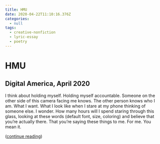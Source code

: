 ```yaml
---
title: HMU
date: 2020-04-22T11:10:16.376Z
categories:
  - null
tags:
  - creative-nonfiction
  - lyric-essay
  - poetry
---
```

# HMU

## Digital America, April 2020

I think about holding myself. Holding myself accountable. Someone on the other side of this camera facing me knows. The other person knows who I am. What I want. What I look like when I stare at my phone thinking of someone else. I wonder. How many hours will I spend staring through this glass, looking at these words (default font, size, coloring) and believe that you’re actually there. That you’re saying these things to me. For me. You mean it.

([continue reading](https://www.digitalamerica.org/hmu-marina-tinone/))